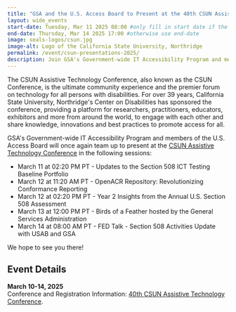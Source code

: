 ```yaml
---
title: "GSA and the U.S. Access Board to Present at the 40th CSUN Assistive Technology Conference"
layout: wide_events
start-date: Tuesday, Mar 11 2025 08:00 #only fill in start date if the events spans multiple days
end-date: Thursday, Mar 14 2025 17:00 #otherwise use end-date
image: seals-logos/csun.jpg
image-alt: Logo of the California State University, Northridge
permalink: /event/csun-presentations-2025/
description: Join GSA's Government-wide IT Accessibility Program and members of the U.S. Access Board in Anaheim, California at the CSUN Assistive Technology Conference, March 10-14. Members of the GSA and Access Board will present five sessions during the four-day conference. We hope to see you there!
---
```

The CSUN Assistive Technology Conference, also known as the CSUN Conference, is the ultimate community experience and the premier forum on technology for all persons with disabilities. For over 39 years, California State University, Northridge's Center on Disabilities has sponsored the conference, providing a platform for researchers, practitioners, educators, exhibitors and more from around the world, to engage with each other and share knowledge, innovations and best practices to promote access for all.

GSA's Government-wide IT Accessibility Program and members of the U.S. Access Board will once again team up to present at the <a href="https://web.cvent.com/event/2c5d8c51-6441-44c0-b361-131ff9544dd5/summary" target="_blank" class="usa-link--external">CSUN Assistive Technology Conference</a> in the following sessions:

* March 11 at 02:20 PM PT - Updates to the Section 508 ICT Testing Baseline Portfolio
* March 12 at 11:20 AM PT - OpenACR Repository: Revolutionizing Conformance Reporting
* March 12 at 02:20 PM PT - Year 2 Insights from the Annual U.S. Section 508 Assessment
* March 13 at 12:00 PM PT - Birds of a Feather hosted by the General Services Administration
* March 14 at 08:00 AM PT - FED Talk - Section 508 Activities Update with USAB and GSA

We hope to see you there!  

## Event Details
**March 10-14, 2025**  
Conference and Registration Information: <a href="https://web.cvent.com/event/2c5d8c51-6441-44c0-b361-131ff9544dd5/summary" target="_blank" class="usa-link--external">40th CSUN Assistive Technology Conference</a>.